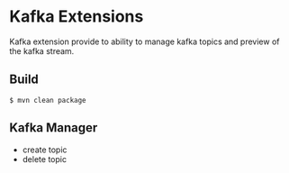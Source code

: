 # Kafka Extensions

Kafka extension provide to ability to manage kafka topics and preview of the kafka stream.

## Build

```
$ mvn clean package
```

## Kafka Manager

* create topic
* delete topic


